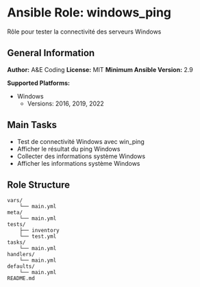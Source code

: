 # Ansible Role: windows_ping

Rôle pour tester la connectivité des serveurs Windows

## General Information

**Author:** A&E Coding
**License:** MIT
**Minimum Ansible Version:** 2.9

**Supported Platforms:**
- Windows
  - Versions: 2016, 2019, 2022

## Main Tasks

- Test de connectivité Windows avec win_ping
- Afficher le résultat du ping Windows
- Collecter des informations système Windows
- Afficher les informations système Windows

## Role Structure

```
vars/
    └── main.yml
meta/
    └── main.yml
tests/
    ├── inventory
    └── test.yml
tasks/
    └── main.yml
handlers/
    └── main.yml
defaults/
    └── main.yml
README.md
```